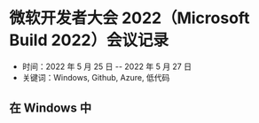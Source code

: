 # 微软开发者大会 2022（Microsoft Build 2022）会议记录
  * 时间：2022 年 5 月 25 日 -- 2022 年 5 月 27 日
  * 关键词：Windows, Github, Azure, 低代码

## 在 Windows 中
